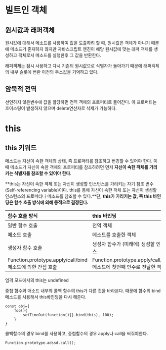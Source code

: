 # 빌트인 객체

## 원시값과 래퍼객체

원시값에 대해서 메소드를 사용하여 값을 도출하려 할 때, 원시값은 객체가 아니기 때문에 메소드가 존재하지 않지만 자바스크립트 엔진이 해당 원시값에 맞는 래퍼 객체를 생성하고 객체로서 메소드를 실행한후 그 값을 반환한다.

래퍼객체는 잠시 사용하고 다시 기존의 원시값으로 식별자가 돌아가기 때문에 래퍼객체의 내부 슬롯에 변환 이전의 주소값을 기억하고 있다.

## 암묵적 전역

선언하지 않은변수에 값을 할당하면 전역 객체의 프로퍼티로 들어간다. 이 프로퍼티는 호이스팅이 발생하지 않으며 delete연산자로 삭제가 가능하다.



# this

## this 키워드

메소드는 자신이 속한 객체의 상태, 즉 프로퍼티를 참조하고 변경할 수 있어야 한다. 이때 메소드가 자신이 속한 객체의 프로퍼티를 참조하려면 먼저 **자신이 속한 객체를 가리키는 식별자를 참조할 수 있어야 한다.**

**this는 자신이 속한 객체 또는 자신이 생성할 인스턴스를 가리키는 자기 참조 변수(Self-referencing variable)이다. this를 통해 자신이 속한 객체 또는 자신이 생성할 인스턴스의 프로퍼티나 메소드를 참조할 수 있다.**단, **this가 가리키는 값, 즉 this 바인딩은 함수 호출 방식에 의해 동적으로 결정된다.**

| 함수 호출 방식                                             | this 바인딩                                                  |
| :--------------------------------------------------------- | :----------------------------------------------------------- |
| 일반 함수 호출                                             | 전역 객체                                                    |
| 메소드 호출                                                | 메소드를 호출한 객체                                         |
| 생성자 함수 호출                                           | 생성자 함수가 (미래에) 생성할 인스턴스                       |
| Function.prototype.apply/call/bind 메소드에 의한 간접 호출 | Function.prototype.apply/call/bind 메소드에 첫번째 인수로 전달한 객체 |

엄격 모드에서의 this는 undefined



중첩 함수와 매소드 내부의 콜백 함수의 this가 다른 것을 바라본다. 때문에 함수의 bind메소드를 사용해서 this바인딩을 다시 해준다.

```
const obj={
	foo(){
		setTimeOut(function(){}.bind(this), 100);
	}
}
```

콜백함수의 경우 bind를 사용하고, 중첩함수의 경우 apply나 call을 써줘야한다.

```
Function.prototype.adssd.call();
```

